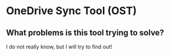 # OneDrive Sync Tool (OST)
## What problems is this tool trying to solve?
I do not really know, but I will try to find out!